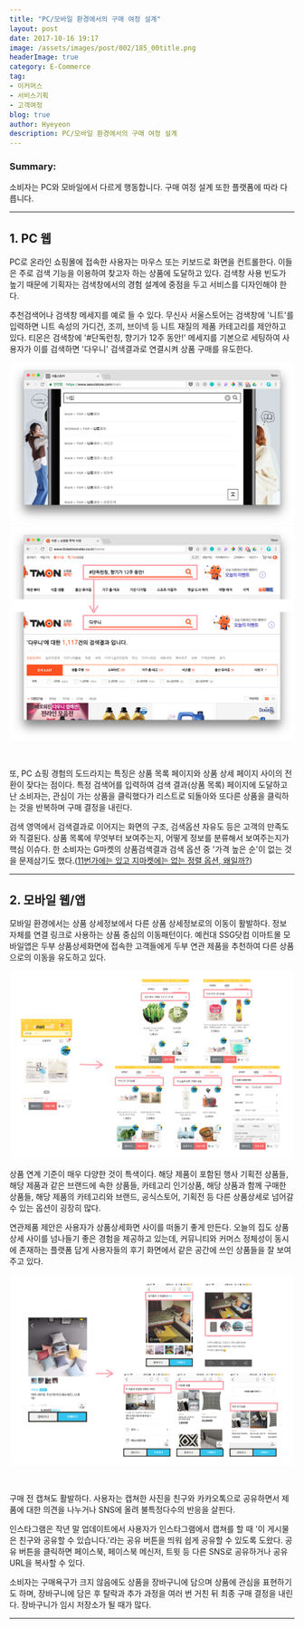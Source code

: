 ```yaml
---
title: "PC/모바일 환경에서의 구매 여정 설계"
layout: post
date: 2017-10-16 19:17
image: /assets/images/post/002/185_00title.png
headerImage: true
category: E-Commerce
tag:
- 이커머스
- 서비스기획
- 고객여정
blog: true
author: Hyeyeon
description: PC/모바일 환경에서의 구매 여정 설계
---
```


### Summary:

소비자는 PC와 모바일에서 다르게 행동합니다. 구매 여정 설계 또한 플랫폼에 따라 다릅니다.

---

## 1. PC 웹

PC로 온라인 쇼핑몰에 접속한 사용자는 마우스 또는 키보드로 화면을 컨트롤한다. 이들은 주로 검색 기능을 이용하여 찾고자 하는 상품에 도달하고 있다. 검색창 사용 빈도가 높기 때문에 기획자는 검색창에서의 경험 설계에 중점을 두고 서비스를 디자인해야 한다.

추천검색어나 검색창 메세지를 예로 들 수 있다. 무신사 서울스토어는 검색창에 '니트'를 입력하면 니트 속성의 가디건, 조끼, 브이넥 등 니트 재질의 제품 카테고리를 제안하고 있다. 티몬은 검색창에 '#단독런칭, 향기가 12주 동안!' 메세지를 기본으로 세팅하여 사용자가 이를 검색하면 '다우니' 검색결과로 연결시켜 상품 구매를 유도한다.

![pic1](/assets/images/post/002/185_01.png)
![pic1](/assets/images/post/002/185_02.png)

<br>

또, PC 쇼핑 경험의 도드라지는 특징은 상품 목록 페이지와 상품 상세 페이지 사이의 전환이 잦다는 점이다. 특정 검색어를 입력하여 검색 결과(상품 목록) 페이지에 도달하고 난 소비자는, 관심이 가는 상품을 클릭했다가 리스트로 되돌아와 또다른 상품을 클릭하는 것을 반복하며 구매 결정을 내린다.

검색 영역에서 검색결과로 이어지는 화면의 구조, 검색옵션 자유도 등은 고객의 만족도와 직결된다. 상품 목록에 무엇부터 보여주는지, 어떻게 정보를 분류해서 보여주는지가 핵심 이슈다. 한 소비자는 G마켓의 상품검색결과 검색 옵션 중 '가격 높은 순'이 없는 것을 문제삼기도 했다.([11번가에는 있고 지마켓에는 없는 정렬 옵션, 왜일까?](http://bongholee.com/2017/09/11%eb%b2%88%ea%b0%80%ec%97%90%eb%8a%94-%ec%9e%88%ea%b3%a0-%ec%a7%80%eb%a7%88%ec%bc%93%ec%97%90%eb%8a%94-%ec%97%86%eb%8a%94-%ec%a0%95%eb%a0%ac-%ec%98%b5%ec%85%98-%ec%99%9c%ec%9d%bc%ea%b9%8c/))

---

## 2. 모바일 웹/앱

모바일 환경에서는 상품 상세정보에서 다른 상품 상세정보로의 이동이 활발하다. 정보 자체를 연결 링크로 사용하는 상품 중심의 이동패턴이다. 예컨대 SSG닷컴 이마트몰 모바일앱은 두부 상품상세화면에 접속한 고객들에게 두부 연관 제품을 추천하여 다른 상품으로의 이동을 유도하고 있다.

![pic4](/assets/images/post/002/185_04.png)

상품 연계 기준이 매우 다양한 것이 특색이다. 해당 제품이 포함된 행사 기획전 상품들, 해당 제품과 같은 브랜드에 속한 상품들, 카테고리 인기상품, 해당 상품과 함께 구매한 상품들, 해당 제품의 카테고리와 브랜드, 공식스토어, 기획전 등 다른 상품상세로 넘어갈 수 있는 옵션이 굉장히 많다.

연관제품 제안은 사용자가 상품상세화면 사이를 떠돌기 좋게 만든다. 오늘의 집도 상품상세 사이를 넘나들기 좋은 경험을 제공하고 있는데, 커뮤니티와 커머스 정체성이 동시에 존재하는 플랫폼 답게 사용자들의 후기 화면에서 같은 공간에 쓰인 상품들을 잘 보여주고 있다.

![pic5](/assets/images/post/002/185_05.png)

<br>

구매 전 캡쳐도 활발하다. 사용자는 캡쳐한 사진을 친구와 카카오톡으로 공유하면서 제품에 대한 의견을 나누거나 SNS에 올려 불특정다수의 반응을 살핀다.

인스타그램은 작년 말 업데이트에서 사용자가 인스타그램에서 캡쳐를 할 때 '이 게시물은 친구와 공유할 수 있습니다.'라는 공유 버튼을 띄워 쉽게 공유할 수 있도록 도왔다. 공유 버튼을 클릭하면 페이스북, 페이스북 메신저, 트윗 등 다른 SNS로 공유하거나 공유 URL을 복사할 수 있다.

소비자는 구매욕구가 크지 않음에도 상품을 장바구니에 담으며 상품에 관심을 표현하기도 하며, 장바구니에 담은 후 탈락과 추가 과정을 여러 번 거친 뒤 최종 구매 결정을 내린다. 장바구니가 임시 저장소가 될 때가 많다.


---
